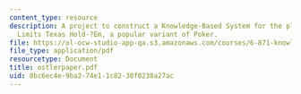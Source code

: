```yaml
---
content_type: resource
description: A project to construct a Knowledge-Based System for the playing of No
  Limits Texas Hold-?Em, a popular variant of Poker.
file: https://ol-ocw-studio-app-qa.s3.amazonaws.com/courses/6-871-knowledge-based-applications-systems-spring-2005/8bc6ec4e9ba274e11c8230f0238a27ac_ostlerpaper.pdf
file_type: application/pdf
resourcetype: Document
title: ostlerpaper.pdf
uid: 8bc6ec4e-9ba2-74e1-1c82-30f0238a27ac
---
```

